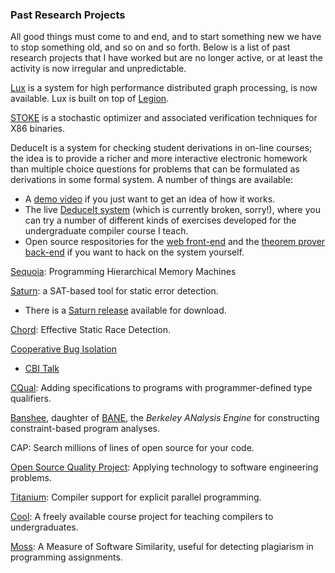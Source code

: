 ### Past Research Projects

All good things must come to and end, and to start something new we have
to stop something old, and so on and so forth. Below is a list of past
research projects that I have worked but are no longer active, or at
least the activity is now irregular and unpredictable.

[Lux](https://github.com/LuxGraph/Lux) is a system for high performance
distributed graph processing, is now available. Lux is built on top of
[Legion](http://legion.stanford.edu).

[STOKE](http://stoke.stanford.edu) is a stochastic optimizer and
associated verification techniques for X86 binaries.

DeduceIt is a system for checking student derivations in on-line
courses; the idea is to provide a richer and more interactive electronic
homework than multiple choice questions for problems that can be
formulated as derivations in some formal system. A number of things are
available:

- A [demo video](videos/DeduceIt.mp4) if you just want to get an idea of
  how it works.
- The live [DeduceIt system](http://deduceit.stanford.edu) (which is
  currently broken, sorry!), where you can try a number of different
  kinds of exercises developed for the undergraduate compiler course I
  teach.
- Open source respositories for the [web
  front-end](https://github.com/Ejhfast/ProofFrontend) and the [theorem
  prover back-end](https://github.com/Ejhfast/Proof-Search) if you want
  to hack on the system yourself.

[Sequoia](http://sequoia.stanford.edu): Programming Hierarchical Memory
Machines

[Saturn](http://saturn.stanford.edu): a SAT-based tool for static error
detection.

- There is a [Saturn
  release](http://saturn.stanford.edu/pages/downloadindex.html)
  available for download.

[Chord](http://theory.stanford.edu/~mhn/chord.html): Effective Static
Race Detection.

[Cooperative Bug Isolation](http://www.cs.wisc.edu/cbi/)

- [CBI Talk](talks/cbi.pdf)

[CQual](http://www.cs.umd.edu/~jfoster/cqual/): Adding specifications to
programs with programmer-defined type qualifiers.

[Banshee](http://banshee.sourceforge.net), daughter of
[BANE](http://web.archive.org/web/20020802022005/http://http.cs.berkeley.edu/Research/Aiken/bane.html#1),
the *Berkeley ANalysis Engine* for constructing constraint-based program
analyses.

CAP: Search millions of lines of open source for your code.

[Open Source Quality Project](http://http.cs.berkeley.edu/~weimer/osq):
Applying technology to software engineering problems.

[Titanium](http://http.cs.berkeley.edu/projects/titanium): Compiler
support for explicit parallel programming.

[Cool](http://www.cs.stanford.edu/~aiken/software/cool/cool.html): A
freely available course project for teaching compilers to
undergraduates.

[Moss](http://cs.stanford.edu/~aiken/moss/): A Measure of Software
Similarity, useful for detecting plagiarism in programming assignments.
